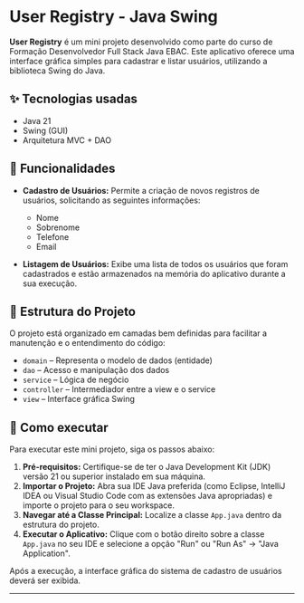 # User Registry - Java Swing

**User Registry** é um mini projeto desenvolvido como parte do curso de Formação Desenvolvedor Full Stack Java EBAC. Este aplicativo oferece uma interface gráfica simples para cadastrar e listar usuários, utilizando a biblioteca Swing do Java.

## ✨ Tecnologias usadas

- Java 21
- Swing (GUI)
- Arquitetura MVC + DAO

## 🧩 Funcionalidades

- **Cadastro de Usuários:** Permite a criação de novos registros de usuários, solicitando as seguintes informações:
    * Nome
    * Sobrenome
    * Telefone
    * Email
  
- **Listagem de Usuários:** Exibe uma lista de todos os usuários que foram cadastrados e estão armazenados na memória do aplicativo durante a sua execução.

## 📁 Estrutura do Projeto

O projeto está organizado em camadas bem definidas para facilitar a manutenção e o entendimento do código:

- `domain` – Representa o modelo de dados (entidade)
- `dao` – Acesso e manipulação dos dados
- `service` – Lógica de negócio
- `controller` – Intermediador entre a view e o service
- `view` – Interface gráfica Swing

## 🚀 Como executar

Para executar este mini projeto, siga os passos abaixo:

1.  **Pré-requisitos:** Certifique-se de ter o Java Development Kit (JDK) versão 21 ou superior instalado em sua máquina.
2.  **Importar o Projeto:** Abra sua IDE Java preferida (como Eclipse, IntelliJ IDEA ou Visual Studio Code com as extensões Java apropriadas) e importe o projeto para o seu workspace.
3.  **Navegar até a Classe Principal:** Localize a classe `App.java` dentro da estrutura do projeto.
4.  **Executar o Aplicativo:** Clique com o botão direito sobre a classe `App.java` no seu IDE e selecione a opção "Run" ou "Run As" -> "Java Application".

Após a execução, a interface gráfica do sistema de cadastro de usuários deverá ser exibida.

---
